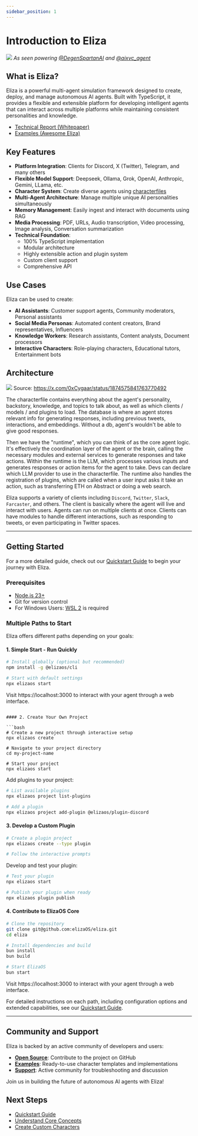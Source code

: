 ```yaml
---
sidebar_position: 1
---
```


# Introduction to Eliza

![](/img/eliza_banner.jpg)
_As seen powering [@DegenSpartanAI](https://x.com/degenspartanai) and [@aixvc_agent](https://x.com/aixvc_agent)_

## What is Eliza?

Eliza is a powerful multi-agent simulation framework designed to create, deploy, and manage autonomous AI agents. Built with TypeScript, it provides a flexible and extensible platform for developing intelligent agents that can interact across multiple platforms while maintaining consistent personalities and knowledge.

- [Technical Report (Whitepaper)](https://arxiv.org/pdf/2501.06781)
- [Examples (Awesome Eliza)](https://github.com/elizaos/awesome-eliza)

## Key Features

- **Platform Integration**: Clients for Discord, X (Twitter), Telegram, and many others
- **Flexible Model Support**: Deepseek, Ollama, Grok, OpenAI, Anthropic, Gemini, LLama, etc.
- **Character System**: Create diverse agents using [characterfiles](https://github.com/elizaOS/characterfile)
- **Multi-Agent Architecture**: Manage multiple unique AI personalities simultaneously
- **Memory Management**: Easily ingest and interact with documents using RAG
- **Media Processing**: PDF, URLs, Audio transcription, Video processing, Image analysis, Conversation summarization
- **Technical Foundation**:
  - 100% TypeScript implementation
  - Modular architecture
  - Highly extensible action and plugin system
  - Custom client support
  - Comprehensive API

## Use Cases

Eliza can be used to create:

- **AI Assistants**: Customer support agents, Community moderators, Personal assistants
- **Social Media Personas**: Automated content creators, Brand representatives, Influencers
- **Knowledge Workers**: Research assistants, Content analysts, Document processors
- **Interactive Characters**: Role-playing characters, Educational tutors, Entertainment bots

## Architecture

![](/img/eliza-architecture.jpg)
Source: https://x.com/0xCygaar/status/1874575841763770492

The characterfile contains everything about the agent's personality, backstory, knowledge, and topics to talk about, as well as which clients / models / and plugins to load. The database is where an agent stores relevant info for generating responses, including previous tweets, interactions, and embeddings. Without a db, agent's wouldn't be able to give good responses.

Then we have the "runtime", which you can think of as the core agent logic. It's effectively the coordination layer of the agent or the brain, calling the necessary modules and external services to generate responses and take actions. Within the runtime is the LLM, which processes various inputs and generates responses or action items for the agent to take. Devs can declare which LLM provider to use in the characterfile. The runtime also handles the registration of plugins, which are called when a user input asks it take an action, such as transferring ETH on Abstract or doing a web search.

Eliza supports a variety of clients including `Discord`, `Twitter`, `Slack`, `Farcaster`, and others. The client is basically where the agent will live and interact with users. Agents can run on multiple clients at once. Clients can have modules to handle different interactions, such as responding to tweets, or even participating in Twitter spaces.

---

## Getting Started

For a more detailed guide, check out our [Quickstart Guide](./quickstart.md) to begin your journey with Eliza.

### Prerequisites

- [Node.js 23+](https://docs.npmjs.com/downloading-and-installing-node-js-and-npm)
- Git for version control
- For Windows Users: [WSL 2](https://learn.microsoft.com/en-us/windows/wsl/install-manual) is required

### Multiple Paths to Start

Eliza offers different paths depending on your goals:

#### 1. Simple Start - Run Quickly

```bash
# Install globally (optional but recommended)
npm install -g @elizaos/cli

# Start with default settings
npx elizaos start
```

Visit https://localhost:3000 to interact with your agent through a web interface.

````

#### 2. Create Your Own Project

```bash
# Create a new project through interactive setup
npx elizaos create

# Navigate to your project directory
cd my-project-name

# Start your project
npx elizaos start
````

Add plugins to your project:

```bash
# List available plugins
npx elizaos project list-plugins

# Add a plugin
npx elizaos project add-plugin @elizaos/plugin-discord
```

#### 3. Develop a Custom Plugin

```bash
# Create a plugin project
npx elizaos create --type plugin

# Follow the interactive prompts
```

Develop and test your plugin:

```bash
# Test your plugin
npx elizaos start

# Publish your plugin when ready
npx elizaos plugin publish
```

#### 4. Contribute to ElizaOS Core

```bash
# Clone the repository
git clone git@github.com:elizaOS/eliza.git
cd eliza

# Install dependencies and build
bun install
bun build

# Start ElizaOS
bun start
```

Visit https://localhost:3000 to interact with your agent through a web interface.

For detailed instructions on each path, including configuration options and extended capabilities, see our [Quickstart Guide](./quickstart.md).

---

## Community and Support

Eliza is backed by an active community of developers and users:

- [**Open Source**](https://github.com/elizaos/eliza): Contribute to the project on GitHub
- [**Examples**](https://github.com/elizaos/characters): Ready-to-use character templates and implementations
- [**Support**](https://discord.gg/elizaos): Active community for troubleshooting and discussion

Join us in building the future of autonomous AI agents with Eliza!

## Next Steps

- [Quickstart Guide](./quickstart.md)
- [Understand Core Concepts](./core/agents.md)
- [Create Custom Characters](./core/characterfile.md)
